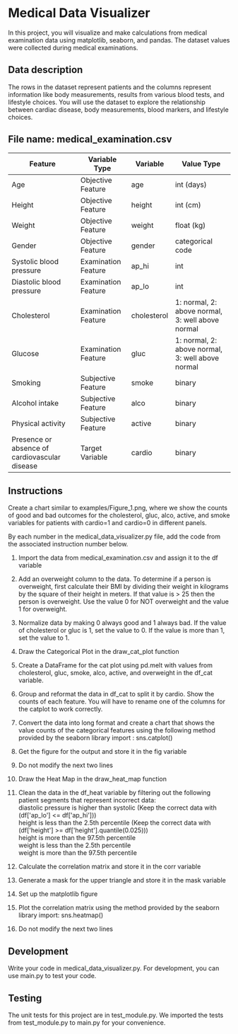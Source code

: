 # Medical Data Visualizer

In this project, you will visualize and make calculations from medical examination data using matplotlib, seaborn, and pandas. The dataset values were collected during medical examinations.

## Data description

The rows in the dataset represent patients and the columns represent information like body measurements, results from various blood tests, and lifestyle choices. You will use the dataset to explore the relationship between cardiac disease, body measurements, blood markers, and lifestyle choices.

## File name: medical_examination.csv

| Feature | Variable Type | Variable | Value Type |
| --- | --- | --- | --- |
| Age | Objective Feature | age | int (days) |
| Height | Objective Feature | height | int (cm) |
| Weight | Objective Feature | weight | float (kg) |
| Gender | Objective Feature | gender | categorical code |
| Systolic blood pressure | Examination Feature | ap_hi | int |
| Diastolic blood pressure | Examination Feature | ap_lo | int |
| Cholesterol | Examination Feature | cholesterol | 1: normal, 2: above normal, 3: well above normal |
| Glucose | Examination Feature | gluc | 1: normal, 2: above normal, 3: well above normal |
| Smoking | Subjective Feature | smoke | binary |
| Alcohol intake | Subjective Feature | alco | binary |
| Physical activity | Subjective Feature | active | binary |
| Presence or absence of cardiovascular disease | Target Variable | cardio | binary |

## Instructions

Create a chart similar to examples/Figure_1.png, where we show the counts of good and bad outcomes for the cholesterol, gluc, alco, active, and smoke variables for patients with cardio=1 and cardio=0 in different panels.

By each number in the medical_data_visualizer.py file, add the code from the associated instruction number below.

1. Import the data from medical_examination.csv and assign it to the df variable

2. Add an overweight column to the data. To determine if a person is overweight, first calculate their BMI by dividing their weight in kilograms by the square of their height in meters. If that value is > 25 then the person is overweight. Use the value 0 for NOT overweight and the value 1 for overweight.

3. Normalize data by making 0 always good and 1 always bad. If the value of cholesterol or gluc is 1, set the value to 0. If the value is more than 1, set the value to 1.

4. Draw the Categorical Plot in the draw_cat_plot function

5. Create a DataFrame for the cat plot using pd.melt with values from cholesterol, gluc, smoke, alco, active, and overweight in the df_cat variable.

6. Group and reformat the data in df_cat to split it by cardio. Show the counts of each feature. You will have to rename one of the columns for the catplot to work correctly.

7. Convert the data into long format and create a chart that shows the value counts of the categorical features using the following method provided by the seaborn library import : sns.catplot()

8. Get the figure for the output and store it in the fig variable

9. Do not modify the next two lines

10. Draw the Heat Map in the draw_heat_map function

11. Clean the data in the df_heat variable by filtering out the following patient segments that represent incorrect data:<br /> 
diastolic pressure is higher than systolic (Keep the correct data with (df['ap_lo'] <= df['ap_hi']))<br /> 
height is less than the 2.5th percentile (Keep the correct data with (df['height'] >= df['height'].quantile(0.025)))<br /> 
height is more than the 97.5th percentile<br /> 
weight is less than the 2.5th percentile<br /> 
weight is more than the 97.5th percentile

13. Calculate the correlation matrix and store it in the corr variable

14. Generate a mask for the upper triangle and store it in the mask variable

15. Set up the matplotlib figure

16. Plot the correlation matrix using the method provided by the seaborn library import: sns.heatmap()

17. Do not modify the next two lines

## Development

Write your code in medical_data_visualizer.py. For development, you can use main.py to test your code.

## Testing

The unit tests for this project are in test_module.py. We imported the tests from test_module.py to main.py for your convenience.
